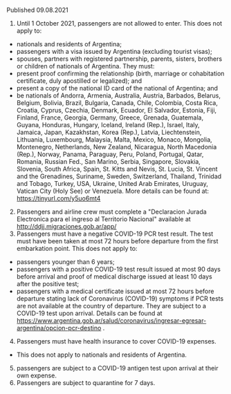 Published 09.08.2021
1. Until 1 October 2021, passengers are not allowed to enter.
This does not apply to:
- nationals and residents of Argentina;
- passengers with a visa issued by Argentina (excluding tourist visas);
- spouses, partners with registered partnership, parents, sisters, brothers or children of nationals of Argentina. They must:
- present proof confirming the relationship (birth, marriage or cohabitation certificate, duly apostilled or legalized); and
- present a copy of the national ID card of the national of Argentina; and
- be nationals of Andorra, Armenia, Australia, Austria, Barbados, Belarus, Belgium, Bolivia, Brazil, Bulgaria, Canada, Chile, Colombia, Costa Rica, Croatia, Cyprus, Czechia, Denmark, Ecuador, El Salvador, Estonia, Fiji, Finland, France, Georgia, Germany, Greece, Grenada, Guatemala, Guyana, Honduras, Hungary, Iceland, Ireland (Rep.), Israel, Italy, Jamaica, Japan, Kazakhstan, Korea (Rep.), Latvia, Liechtenstein, Lithuania, Luxembourg, Malaysia, Malta, Mexico, Monaco, Mongolia, Montenegro, Netherlands, New Zealand, Nicaragua, North Macedonia (Rep.), Norway, Panama, Paraguay, Peru, Poland, Portugal, Qatar, Romania, Russian Fed., San Marino, Serbia, Singapore, Slovakia, Slovenia, South Africa, Spain, St. Kitts and Nevis, St. Lucia, St. Vincent and the Grenadines, Suriname, Sweden, Switzerland, Thailand, Trinidad and Tobago, Turkey, USA, Ukraine, United Arab Emirates, Uruguay, Vatican City (Holy See) or Venezuela.
More details can be found at: <a href="https://tinyurl.com/y5uo6mt4">https://tinyurl.com/y5uo6mt4</a>
2. Passengers and airline crew must complete a "Declaracion Jurada Electronica para el ingreso al Territorio Nacional" available at <a href="http://ddjj.migraciones.gob.ar/app/">http://ddjj.migraciones.gob.ar/app/</a> 
3. Passengers must have a negative COVID-19 PCR test result. The test must have been taken at most 72 hours before departure from the first embarkation point. 
This does not apply to:
- passengers younger than 6 years;
- passengers with a positive COVID-19 test result issued at most 90 days before arrival and proof of medical discharge issued at least 10 days after the positive test;
- passengers with a medical certificate issued at most 72 hours before departure stating lack of Coronavirus (COVID-19) symptoms if PCR tests are not available at the country of departure. They are subject to a COVID-19 test upon arrival. Details can be found at <a href="https://www.argentina.gob.ar/salud/coronavirus/ingresar-egresar-argentina/opcion-pcr-destino">https://www.argentina.gob.ar/salud/coronavirus/ingresar-egresar-argentina/opcion-pcr-destino</a> .
4. Passengers must have health insurance to cover COVID-19 expenses.
- This does not apply to nationals and residents of Argentina.
5. passengers are subject to a COVID-19 antigen test upon arrival at their own expense.
6. Passengers are subject to quarantine for 7 days. 

